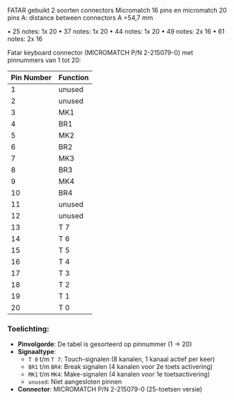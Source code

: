 
FATAR gebuikt 2 soorten connectors
Micromatch 16 pins en micromatch 20 pins
A: distance between connectors
A =54,7 mm
 
 • 25 notes: 1x 20
 • 37 notes: 1x 20
 • 44 notes: 1x 20
 • 49 notes: 2x 16
 • 61 notes: 2x 16



Fatar keyboard connector (MICROMATCH P/N 2-215079-0) met pinnummers van 1 tot 20:

| Pin Number | Function |
|------------|----------|
| 1          | unused   |
| 2          | unused   |
| 3          | MK1      |
| 4          | BR1      |
| 5          | MK2      |
| 6          | BR2      |
| 7          | MK3      |
| 8          | BR3      |
| 9          | MK4      |
| 10         | BR4      |
| 11         | unused   |
| 12         | unused   |
| 13         | T 7      |
| 14         | T 6      |
| 15         | T 5      |
| 16         | T 4      |
| 17         | T 3      |
| 18         | T 2      |
| 19         | T 1      |
| 20         | T 0      |

### Toelichting:
- **Pinvolgorde**: De tabel is gesorteerd op pinnummer (1 → 20)
- **Signaaltype**:
  - `T 0` t/m `T 7`: Touch-signalen (8 kanalen, 1 kanaal actief per keer)
  - `BR1` t/m `BR4`: Break signalen (4 kanalen voor 2e toets activering)
  - `MK1` t/m `MK4`: Make-signalen (4 kanalen voor 1e toetsactivering)
  - `unused`: Niet aangesloten pinnen
- **Connector**: MICROMATCH P/N 2-215079-0 (25-toetsen versie)
